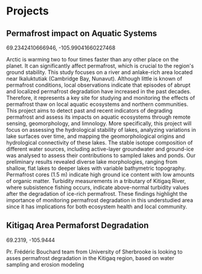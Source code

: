 # Projects

## Permafrost impact on Aquatic Systems

69.2342410666946, -105.99041660227468

Arctic is warming two to four times faster than any other place on the planet. It can significantly affect permafrost, which is crucial to the region's ground stability. This study focuses on a river and anlake-rich area located near Ikaluktutiak (Cambridge Bay, Nunavut). Although little is known of permafrost conditions, local observations indicate that episodes of abrupt and localized permafrost degradation have increased in the past decades. Therefore, it represents a key site for studying and monitoring the effects of permafrost thaw on local aquatic ecosystems and northern communities. This project aims to detect past and recent indicators of degrading permafrost and assess its impacts on aquatic ecosystems through remote sensing, geomorphology, and limnology. More specifically, this project will focus on assessing the hydrological stability of lakes, analyzing variations in lake surfaces over time, and mapping the geomorphological origins and hydrological connectivity of these lakes. The stable isotope composition of different water sources, including active-layer groundwater and ground-ice was analysed to assess their contributions to sampled lakes and ponds. Our preliminary results revealed diverse lake morphologies, ranging from shallow, flat lakes to deeper lakes with variable bathymetric topography. Permafrost cores (1.5 m) indicate high ground ice content with low amounts of organic matter. Turbidity measurements in a tributary of Kitigaq River, where subsistence fishing occurs, indicate above-normal turbidity values after the degradation of ice-rich permafrost. These findings highlight the importance of monitoring permafrost degradation in this understudied area since it has implications for both ecosystem health and local community.

## Kitigaq Area Permaforst Degradation

69.2319, -105.9444

Pr. Frédéric Bouchard team from University of Sherbrooke is looking to asses permafrost degradation in the Kitigaq region, based on water sampling and erosion modeling

